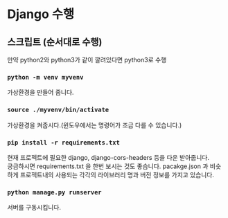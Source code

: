 # Django 수행

## 스크립트 (순서대로 수행)
만약 python2와 python3가 같이 깔려있다면 python3로 수행

### `python -m venv myvenv`
가상환경을 만들어 줍니다.

### `source ./myvenv/bin/activate`
가상환경을 켜줍시다.(윈도우에서는 명령어가 조금 다를 수 있습니다.)

### `pip install -r requirements.txt`
현재 프로젝트에 필요한 django, django-cors-headers 등을 다운 받아줍니다. \
궁금하시면 requirements.txt 을 한번 보시는 것도 좋습니다. pacakge.json 과 비슷하게 프로젝트내의 사용되는 각각의 라이브러리 명과 버전 정보를 가지고 있습니다. 

### `python manage.py runserver`
서버를 구동시킵니다.
